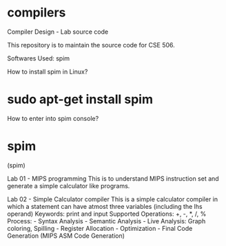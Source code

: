 # compilers
Compiler Design - Lab source code

This repository is to maintain the source code for CSE 506.

Softwares Used: spim

How to install spim in Linux?
# sudo apt-get install spim

How to enter into spim console?
# spim
(spim) 

Lab 01 - MIPS programming 
	This is to understand MIPS instruction set and generate a simple calculator like programs.

Lab 02 - Simple Calculator compiler
	This is a simple calculator compiler in which a statement can have atmost three variables (including the lhs operand)
	Keywords: print and input
	Supported Operations: +, -, *, /, %
	Process:
		- Syntax Analysis
		- Semantic Analysis
		- Live Analysis: Graph coloring, Spilling
		- Register Allocation
		- Optimization
		- Final Code Generation (MIPS ASM Code Generation)
